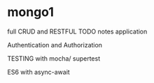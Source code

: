 # mongo1
full CRUD and RESTFUL TODO notes application

Authentication and Authorization

TESTING with mocha/ supertest

ES6 with async-await


